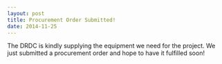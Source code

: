```yaml
---
layout: post
title: Procurement Order Submitted!
date: 2014-11-25
---
```


The DRDC is kindly supplying the equipment we need for the project. We just submitted a procurement order and hope to have it fulfilled soon!